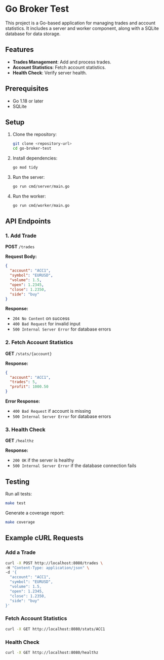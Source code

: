 # Go Broker Test

This project is a Go-based application for managing trades and account statistics. It includes a server and worker component, along with a SQLite database for data storage.

## Features
- **Trades Management**: Add and process trades.
- **Account Statistics**: Fetch account statistics.
- **Health Check**: Verify server health.

## Prerequisites
- Go 1.18 or later
- SQLite

## Setup

1. Clone the repository:
   ```bash
   git clone <repository-url>
   cd go-broker-test
   ```

2. Install dependencies:
   ```bash
   go mod tidy
   ```

3. Run the server:
   ```bash
   go run cmd/server/main.go
   ```

4. Run the worker:
   ```bash
   go run cmd/worker/main.go
   ```

## API Endpoints

### 1. Add Trade
**POST** `/trades`

**Request Body:**
```json
{
  "account": "ACC1",
  "symbol": "EURUSD",
  "volume": 1.5,
  "open": 1.2345,
  "close": 1.2350,
  "side": "buy"
}
```

**Response:**
- `204 No Content` on success
- `400 Bad Request` for invalid input
- `500 Internal Server Error` for database errors

### 2. Fetch Account Statistics
**GET** `/stats/{account}`

**Response:**
```json
{
  "account": "ACC1",
  "trades": 5,
  "profit": 1000.50
}
```

**Error Response:**
- `400 Bad Request` if account is missing
- `500 Internal Server Error` for database errors

### 3. Health Check
**GET** `/healthz`

**Response:**
- `200 OK` if the server is healthy
- `500 Internal Server Error` if the database connection fails

## Testing

Run all tests:
```bash
make test
```

Generate a coverage report:
```bash
make coverage
```

## Example cURL Requests

### Add a Trade
```bash
curl -X POST http://localhost:8080/trades \
-H "Content-Type: application/json" \
-d '{
  "account": "ACC1",
  "symbol": "EURUSD",
  "volume": 1.5,
  "open": 1.2345,
  "close": 1.2350,
  "side": "buy"
}'
```

### Fetch Account Statistics
```bash
curl -X GET http://localhost:8080/stats/ACC1
```

### Health Check
```bash
curl -X GET http://localhost:8080/healthz
```
